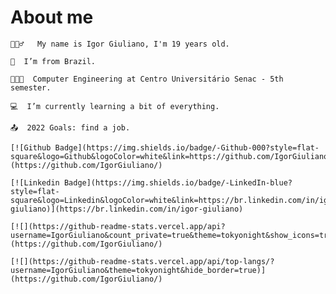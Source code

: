 # About me
  
<div align="start">
  <div>
    
    🚶🏻‍♂️   My name is Igor Giuliano, I'm 19 years old.
    
    🏡  I’m from Brazil.
    
    👨🏻‍🎓  Computer Engineering at Centro Universitário Senac - 5th semester.
    
    💻  I’m currently learning a bit of everything.
    
    📤  2022 Goals: find a job.
 
  </div>
  
  <div>
    
    
  </div>
  
    [![Github Badge](https://img.shields.io/badge/-Github-000?style=flat-square&logo=Github&logoColor=white&link=https://github.com/IgorGiuliano/)](https://github.com/IgorGiuliano/)
    
    [![Linkedin Badge](https://img.shields.io/badge/-LinkedIn-blue?style=flat-square&logo=Linkedin&logoColor=white&link=https://br.linkedin.com/in/igor-giuliano)](https://br.linkedin.com/in/igor-giuliano)
  
  <div>
    
    [![](https://github-readme-stats.vercel.app/api?username=IgorGiuliano&count_private=true&theme=tokyonight&show_icons=true&hide_border=true)](https://github.com/IgorGiuliano/)
  
    [![](https://github-readme-stats.vercel.app/api/top-langs/?username=IgorGiuliano&theme=tokyonight&hide_border=true)](https://github.com/IgorGiuliano/)
    
  </div>
  
</div>





  
<!--
**IgorGiuliano/IgorGiuliano** is a ✨ _special_ ✨ repository because its `README.md` (this file) appears on your GitHub profile.
-->
